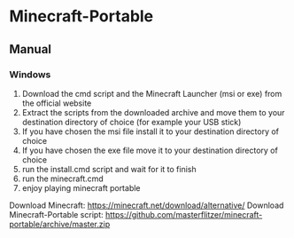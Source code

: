 # Minecraft-Portable
## Manual
### Windows

1. Download the cmd script and the Minecraft Launcher (msi or exe) from the official website
2. Extract the scripts from the downloaded archive and move them to your destination directory of choice (for example your USB stick)
3. If you have chosen the msi file install it to your destination directory of choice
4. If you have chosen the exe file move it to your destination directory of choice
5. run the install.cmd script and wait for it to finish
6. run the minecraft.cmd 
7. enjoy playing minecraft portable

Download Minecraft: https://minecraft.net/download/alternative/
Download Minecraft-Portable script: https://github.com/masterflitzer/minecraft-portable/archive/master.zip
